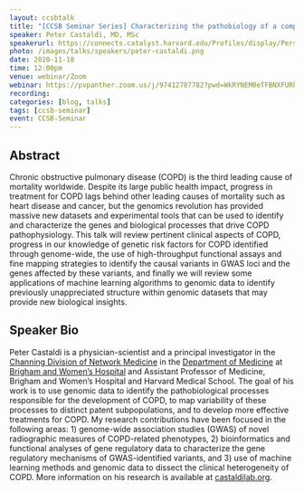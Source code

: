 ```yaml
---
layout: ccsbtalk
title: "[CCSB Seminar Series] Characterizing the pathobiology of a complex disease using genome-scale data and interpretable models: application to COPD"
speaker: Peter Castaldi, MD, MSc
speakerurl: https://connects.catalyst.harvard.edu/Profiles/display/Person/117545
photo: /images/talks/speakers/peter-castaldi.png
date: 2020-11-18
time: 12:00pm
venue: webinar/Zoom
webinar: https://pvpanther.zoom.us/j/97412787782?pwd=WkRYNEM0eTFBNXFURk95ZEswQXFPUT09
recording:
categories: [blog, talks]
tags: [ccsb-seminar]
event: CCSB-Seminar
---
```



## Abstract

Chronic obstructive pulmonary disease (COPD) is the third leading cause of mortality worldwide. Despite its large public health impact, progress in treatment for COPD lags behind other leading causes of mortality such as heart disease and cancer, but the genomics revolution has provided massive new datasets and experimental tools that can be used to identify and characterize the genes and biological processes that drive COPD pathophysiology. This talk will review pertinent clinical aspects of COPD, progress in our knowledge of genetic risk factors for COPD identified through genome-wide, the use of high-throughput functional assays and fine mapping strategies to identify the causal variants in GWAS loci and the genes affected by these variants, and finally we will review some applications of machine learning algorithms to genomic data to identify previously unappreciated structure within genomic datasets that may provide new biological insights.



## Speaker Bio

Peter Castaldi is a physician-scientist and a principal investigator in the [Channing Division of Network Medicine](https://www.brighamandwomens.org/research/departments/channing-division-of-network-medicine/overview) in the [Department of Medicine](https://www.brighamandwomens.org/research/departments/medicine/research-overview-department-of-medicine) at [Brigham and Women’s Hospital](https://www.brighamandwomens.org) and Assistant Professor of Medicine, Brigham and Women’s Hospital and Harvard Medical School. The goal of his work is to use genomic data to identify the pathobiological processes responsible for the development of COPD, to map variability of these processes to distinct patent subpopulations, and to develop more effective treatments for COPD. My research contributions have been focused in the following areas: 1) genome-wide association studies (GWAS) of novel radiographic measures of COPD-related phenotypes, 2) bioinformatics and functional analyses of gene regulatory data to characterize the gene regulatory mechanisms of GWAS-identified variants, and 3) use of machine learning methods and genomic data to dissect the clinical heterogeneity of COPD.  More information on his research is available at [castaldilab.org](https://castaldilab.org).

